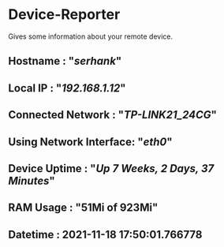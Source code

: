 # Device-Reporter
Gives some information about your remote device.

## Hostname               : "*serhank*"
## Local IP               : "*192.168.1.12*"
## Connected Network      : "*TP-LINK21_24CG*"
## Using Network Interface: "*eth0*"
## Device Uptime          : "*Up 7 Weeks, 2 Days, 37 Minutes*"
## RAM Usage              : "51Mi of 923Mi"
## Datetime               : 2021-11-18 17:50:01.766778

